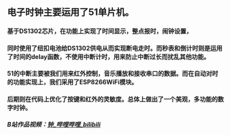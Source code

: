 ## 电子时钟主要运用了51单片机。

#### 基于DS1302芯片，在功能上实现了时间显示，整点报时，闹钟设置，

#### 同时使用了纽扣电池给DS1302供电从而实现断电走时。而秒表和倒计时则是运用了时间的delay函数，不使用中断计时，用来防止中断过长而扰乱其他功能。

#### 51的中断主要被我们用来红外控制，音乐播放和接收串口的数据。而在自动对时的功能实现上，我们采用了ESP8266WiFi模块。

#### 后期则在代码上优化了按键和红外的灵敏度。总体上做出了一个美观，多功能的数字时钟。



##### B站作品视频：[钟_哔哩哔哩_bilibili](https://www.bilibili.com/video/BV17F41147XC/?spm_id_from=333.999.0.0)

